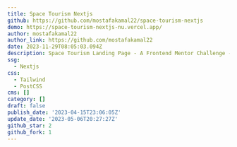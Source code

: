 ```yaml
---
title: Space Tourism Nextjs
github: https://github.com/mostafakamal22/space-tourism-nextjs
demo: https://space-tourism-nextjs-nu.vercel.app/
author: mostafakamal22
author_link: https://github.com/mostafakamal22
date: 2023-11-29T08:05:03.094Z
description: Space Tourism Landing Page - A Frontend Mentor Challenge - Nextjs Version 13
ssg:
  - Nextjs
css:
  - Tailwind
  - PostCSS
cms: []
category: []
draft: false
publish_date: '2023-04-15T23:06:05Z'
update_date: '2023-05-06T20:27:27Z'
github_star: 2
github_fork: 1
---
```

